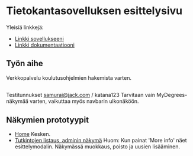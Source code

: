 # Tietokantasovelluksen esittelysivu

Yleisiä linkkejä:

* [Linkki sovellukseeni](https://mnoponen.users.cs.helsinki.fi/tsoha)
* [Linkki dokumentaatiooni](https://github.com/nopomi/abinet/blob/master/doc/dokumentaatio.pdf)


## Työn aihe

Verkkopalvelu koulutusohjelmien hakemista varten.

##

Testitunnukset
samurai@jack.com / katana123
Tarvitaan vain MyDegrees-näkymää varten, vaikuttaa myös navbarin ulkonäköön.

## Näkymien prototyypit
* [Home](http://mnoponen.users.cs.helsinki.fi/tsoha/home)
Kesken.
* [Tutkintojen listaus, adminin näkymä](http://mnoponen.users.cs.helsinki.fi/tsoha/degrees)
Huom: Kun painat 'More info' näet esittelymodalin. Näkymässä muokkaus, poisto ja uusien lisääminen.